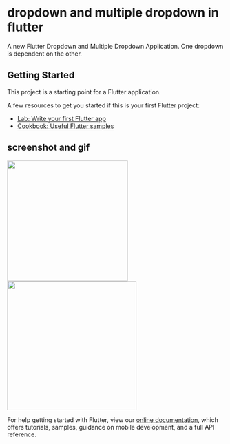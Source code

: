 # dropdown and multiple dropdown in flutter

A new Flutter Dropdown and Multiple Dropdown Application. One dropdown is dependent on the other.

## Getting Started

This project is a starting point for a Flutter application.

A few resources to get you started if this is your first Flutter project:

- [Lab: Write your first Flutter app](https://flutter.dev/docs/get-started/codelab)
- [Cookbook: Useful Flutter samples](https://flutter.dev/docs/cookbook)

## screenshot and gif

<img src='https://user-images.githubusercontent.com/73393935/101910858-5f733c00-3be1-11eb-903b-644b597d89a0.jpeg' width=280 />  <img src='https://user-images.githubusercontent.com/73393935/101910996-947f8e80-3be1-11eb-92b1-9a9c8cf1587e.gif' width=300 />


For help getting started with Flutter, view our
[online documentation](https://flutter.dev/docs), which offers tutorials,
samples, guidance on mobile development, and a full API reference.
